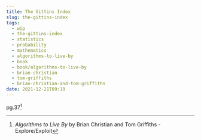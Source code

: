 ```yaml
---
title: The Gittins Index
slug: the-gittins-index
tags:
  - wip
  - the-gittins-index
  - statistics
  - probability
  - mathematics
  - algorithms-to-live-by
  - book
  - book/algorithms-to-live-by
  - brian-christian
  - tom-griffiths
  - brian-christian-and-tom-griffiths
date: 2021-12-21T09:19
---
```



pg.37[^1]

[^1]: _Algorithms to Live By_ by Brian Christian and Tom Griffiths - Explore/Exploit
